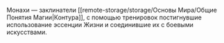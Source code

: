 Монахи — заклинатели [[remote-storage/storage/Основы Мира/Общие Понятия Магии|Контура]], с помощью тренировок постигнувшие использование эссенции Жизни и соединившие их с боевыми искусствами.

